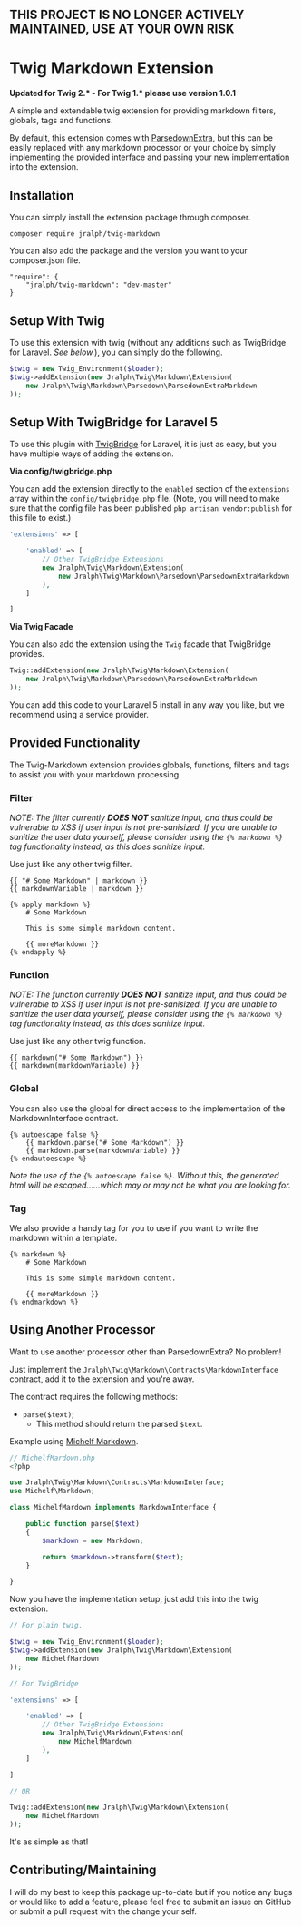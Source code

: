 ## THIS PROJECT IS NO LONGER ACTIVELY MAINTAINED, USE AT YOUR OWN RISK

# Twig Markdown Extension

**Updated for Twig 2.\* - For Twig 1.\* please use version 1.0.1**

A simple and extendable twig extension for providing markdown filters, globals, tags and functions.

By default, this extension comes with [ParsedownExtra](https://github.com/erusev/parsedown-extra), but this can be easily replaced with any markdown processor or your choice by simply implementing the provided interface and passing your new implementation into the extension.

## Installation ##

You can simply install the extension package through composer.

    composer require jralph/twig-markdown

You can also add the package and the version you want to your composer.json file.

    "require": {
        "jralph/twig-markdown": "dev-master"
    }

## Setup With Twig ##

To use this extension with twig (without any additions such as TwigBridge for Laravel. _See below._), you can simply do the following.

```php
$twig = new Twig_Environment($loader);
$twig->addExtension(new Jralph\Twig\Markdown\Extension(
    new Jralph\Twig\Markdown\Parsedown\ParsedownExtraMarkdown
));
```

## Setup With TwigBridge for Laravel 5 ##

To use this plugin with [TwigBridge](https://github.com/rcrowe/TwigBridge) for Laravel, it is just as easy, but you have multiple ways of adding the extension.

__Via config/twigbridge.php__

You can add the extension directly to the `enabled` section of the `extensions` array within the `config/twigbridge.php` file. (Note, you will need to make sure that the config file has been published `php artisan vendor:publish` for this file to exist.)

```php
'extensions' => [

    'enabled' => [
        // Other TwigBridge Extensions
        new Jralph\Twig\Markdown\Extension(
            new Jralph\Twig\Markdown\Parsedown\ParsedownExtraMarkdown
        ),
    ]

]
```

__Via Twig Facade__

You can also add the extension using the `Twig` facade that TwigBridge provides.

```php
Twig::addExtension(new Jralph\Twig\Markdown\Extension(
    new Jralph\Twig\Markdown\Parsedown\ParsedownExtraMarkdown
));
```

You can add this code to your Laravel 5 install in any way you like, but we recommend using a service provider.

## Provided Functionality ##

The Twig-Markdown extension provides globals, functions, filters and tags to assist you with your markdown processing.


### Filter

_NOTE: The filter currently **DOES NOT** sanitize input, and thus could be vulnerable to XSS if user input is not pre-sanisized. If you are unable to sanitize the user data yourself, please consider using the `{% markdown %}` tag functionality instead, as this does sanitize input._

Use just like any other twig filter.

    {{ "# Some Markdown" | markdown }}
    {{ markdownVariable | markdown }}
    
    {% apply markdown %}
        # Some Markdown

        This is some simple markdown content.
        
        {{ moreMarkdown }}
    {% endapply %}

### Function

_NOTE: The function currently **DOES NOT** sanitize input, and thus could be vulnerable to XSS if user input is not pre-sanisized. If you are unable to sanitize the user data yourself, please consider using the `{% markdown %}` tag functionality instead, as this does sanitize input._

Use just like any other twig function.

    {{ markdown("# Some Markdown") }}
    {{ markdown(markdownVariable) }}

### Global

You can also use the global for direct access to the implementation of the MarkdownInterface contract.

    {% autoescape false %}
        {{ markdown.parse("# Some Markdown") }}
        {{ markdown.parse(markdownVariable) }}
    {% endautoescape %}

_Note the use of the `{% autoescape false %}`. Without this, the generated html will be escaped......which may or may not be what you are looking for._

### Tag

We also provide a handy tag for you to use if you want to write the markdown within a template.

    {% markdown %}
        # Some Markdown

        This is some simple markdown content.
        
        {{ moreMarkdown }}
    {% endmarkdown %}

## Using Another Processor

Want to use another processor other than ParsedownExtra? No problem!

Just implement the `Jralph\Twig\Markdown\Contracts\MarkdownInterface` contract, add it to the extension and you're away.

The contract requires the following methods:

- `parse($text)`;
    - This method should return the parsed `$text`.

Example using [Michelf Markdown](https://github.com/michelf/php-markdown).

```php
// MichelfMardown.php
<?php

use Jralph\Twig\Markdown\Contracts\MarkdownInterface;
use Michelf\Markdown;

class MichelfMardown implements MarkdownInterface {

    public function parse($text)
    {
        $markdown = new Markdown;

        return $markdown->transform($text);
    }

}
```

Now you have the implementation setup, just add this into the twig extension.

```php
// For plain twig.

$twig = new Twig_Environment($loader);
$twig->addExtension(new Jralph\Twig\Markdown\Extension(
    new MichelfMardown
));

// For TwigBridge

'extensions' => [

    'enabled' => [
        // Other TwigBridge Extensions
        new Jralph\Twig\Markdown\Extension(
            new MichelfMardown
        ),
    ]

]

// OR

Twig::addExtension(new Jralph\Twig\Markdown\Extension(
    new MichelfMardown
));
```

It's as simple as that!

## Contributing/Maintaining

I will do my best to keep this package up-to-date but if you notice any bugs or would like to add a feature, please feel free to submit an issue on GitHub or submit a pull request with the change your self.
